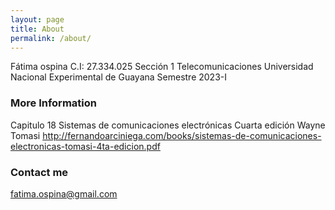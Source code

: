 ```yaml
---
layout: page
title: About
permalink: /about/
---
```


Fátima ospina
C.I: 27.334.025
Sección 1
Telecomunicaciones
Universidad Nacional Experimental de Guayana
Semestre 2023-I

### More Information

Capitulo 18
Sistemas de comunicaciones electrónicas
Cuarta edición
Wayne Tomasi
http://fernandoarciniega.com/books/sistemas-de-comunicaciones-electronicas-tomasi-4ta-edicion.pdf 


### Contact me

[fatima.ospina@gmail.com](mailto:fatima.ospina@gmail.com)